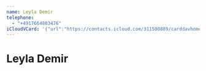 ```yaml
---
name: Leyla Demir
telephone:
  - "+4917664803476"
iCloudVCard: '{"url":"https://contacts.icloud.com/311500889/carddavhome/card/95670C4B-2791-4CCB-BA1F-4FD90151C422.vcf","etag":"\"l7j9h927\"","data":"BEGIN:VCARD\r\nVERSION:3.0\r\nFN:\r\nN:Demir;Leyla;;;\r\nUID:F69B458D-808B-49C3-948F-F538F028864D\r\nPRODID:-//Apple Inc.//iOS 15.6.1//EN\r\nREV:2025-04-03T22:04:21Z\r\nORG:;\r\nTEL:+4917664803476\r\nEND:VCARD"}'
---
```

# Leyla Demir